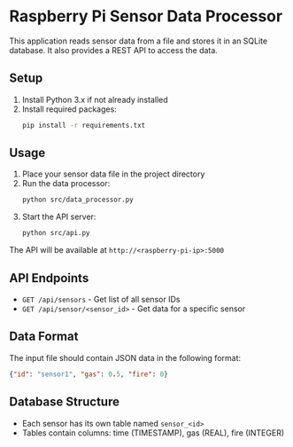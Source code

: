 # Raspberry Pi Sensor Data Processor

This application reads sensor data from a file and stores it in an SQLite database. It also provides a REST API to access the data.

## Setup

1. Install Python 3.x if not already installed
2. Install required packages:
   ```bash
   pip install -r requirements.txt
   ```

## Usage

1. Place your sensor data file in the project directory
2. Run the data processor:
   ```bash
   python src/data_processor.py
   ```
3. Start the API server:
   ```bash
   python src/api.py
   ```

The API will be available at `http://<raspberry-pi-ip>:5000`

## API Endpoints

- `GET /api/sensors` - Get list of all sensor IDs
- `GET /api/sensor/<sensor_id>` - Get data for a specific sensor

## Data Format

The input file should contain JSON data in the following format:
```json
{"id": "sensor1", "gas": 0.5, "fire": 0}
```

## Database Structure

- Each sensor has its own table named `sensor_<id>`
- Tables contain columns: time (TIMESTAMP), gas (REAL), fire (INTEGER) 
